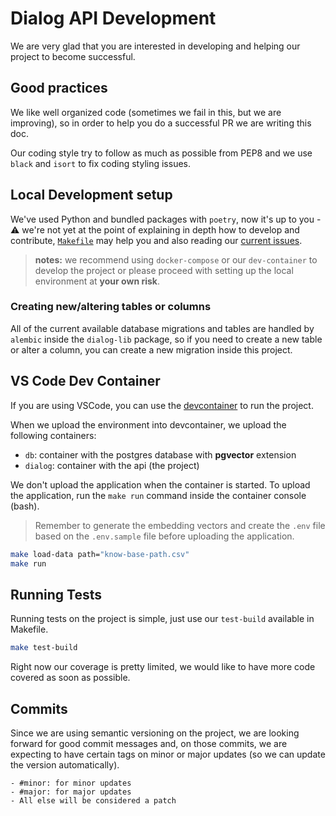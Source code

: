 # Dialog API Development

We are very glad that you are interested in developing and helping our project to become successful.

## Good practices

We like well organized code (sometimes we fail in this, but we are improving), so in order to help you do a successful PR we are writing this doc.

Our coding style try to follow as much as possible from PEP8 and we use `black` and `isort` to fix coding styling issues.

## Local Development setup

We've used Python and bundled packages with `poetry`, now it's up to you - ⚠️ we're not yet at the point of explaining in depth how to develop and contribute, [`Makefile`](Makefile) may help you and also reading our [current issues](https://github.com/talkdai/dialog/issues).

> **notes:** we recommend using `docker-compose` or our `dev-container` to develop the project or please proceed with setting up the local environment at **your own risk**.

### Creating new/altering tables or columns

All of the current available database migrations and tables are handled by `alembic` inside the `dialog-lib` package, so if you need to create a new table or alter a column, you can create a new migration inside this project.

## VS Code Dev Container

If you are using VSCode, you can use the [devcontainer](.devcontainer) to run the project.

When we upload the environment into devcontainer, we upload the following containers:

- `db`: container with the postgres database with **pgvector** extension
- `dialog`: container with the api (the project)

We don't upload the application when the container is started. To upload the application, run the `make run` command inside the container console (bash).

> Remember to generate the embedding vectors and create the `.env` file based on the `.env.sample` file before uploading the application.

```sh
make load-data path="know-base-path.csv"
make run
```

## Running Tests

Running tests on the project is simple, just use our `test-build` available in Makefile.

```bash
make test-build
```

Right now our coverage is pretty limited, we would like to have more code covered as soon as possible.


## Commits

Since we are using semantic versioning on the project, we are looking forward for good commit messages and,
on those commits, we are expecting to have certain tags on minor or major updates (so we can update the version automatically).

    - #minor: for minor updates
    - #major: for major updates
    - All else will be considered a patch
